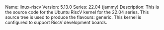 Name:    linux-riscv
Version: 5.13.0
Series:  22.04 (jammy)
Description:
    This is the source code for the Ubuntu RiscV kernel for the 22.04 series. This
    source tree is used to produce the flavours: generic.
    This kernel is configured to support RiscV development boards.

